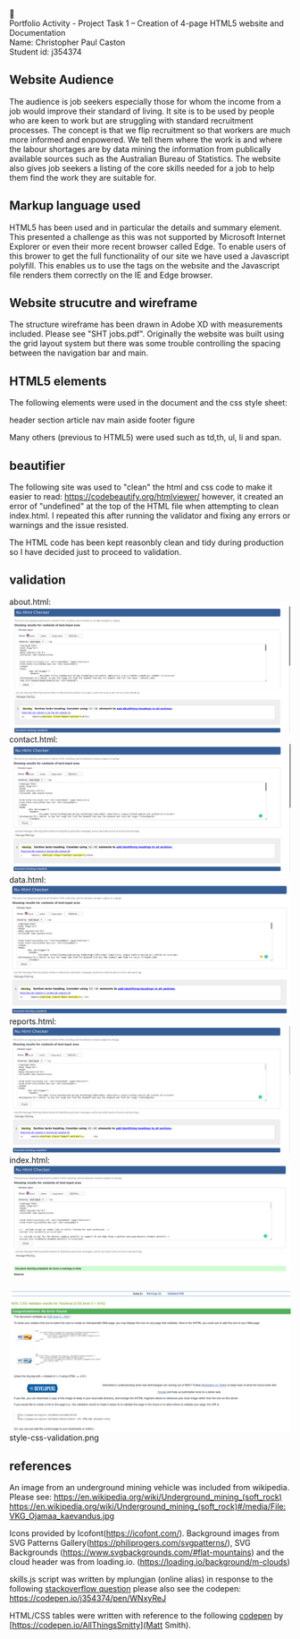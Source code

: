 :beginner:\
Portfolio Activity - Project Task 1 – Creation of 4-page HTML5 website and Documentation\
Name: Christopher Paul Caston\
Student id: j354374

## Website Audience

The audience is job seekers especially those for whom the income from a job would improve their standard of living. It site is to be used by people who are keen to work but are struggling with standard recruitment processes. The concept is that we flip recruitment so that workers are much more informed and enpowered. We tell them where the work is and where the labour shortages are by data mining the information from publically available sources such as the Australian Bureau of Statistics. The website also gives job seekers a listing of the core skills needed for a job to help them find the work they are suitable for.

## Markup language used

HTML5 has been used and in particular the details and summary element. This presented a challenge as this was not supported by Microsoft Internet Explorer or even their more recent browser called Edge. To enable users of this brower to get the full functionality of our site we have used a Javascript polyfill. This enables us to use the tags on the website and the Javascript file renders them correctly on the IE and Edge browser.

## Website strucutre and wireframe

The structure wireframe has been drawn in Adobe XD with measurements included. Please see "SHT jobs.pdf". Originally the website was built using the grid layout system but there was some trouble controlling the spacing between the navigation bar and main.

## HTML5 elements

The following elements were used in the document and the css style sheet:

header
section
article
nav
main
aside
footer
figure

Many others (previous to HTML5) were used such as td,th, ul, li and span.

## beautifier
The following site was used to "clean" the html and css code to make it easier to read:
https://codebeautify.org/htmlviewer/
however, it created an error of "undefined" at the top of the HTML file when attempting to clean index.html. I repeated this after running the validator and fixing any errors or warnings and the issue resisted.

The HTML code has been kept reasonbly clean and tidy during production so I have decided just to proceed to validation.

## validation

about.html:
![about](https://raw.githubusercontent.com/j354374/fed-html/master/project-task1-4page-site/readmefiles/about-html-validation.png)
contact.html:
![contact](https://raw.githubusercontent.com/j354374/fed-html/master/project-task1-4page-site/readmefiles/contact-html-validation.png)
data.html:
![data](https://raw.githubusercontent.com/j354374/fed-html/master/project-task1-4page-site/readmefiles/data-html-validation.png)
reports.html:
![reports](https://raw.githubusercontent.com/j354374/fed-html/master/project-task1-4page-site/readmefiles/reports-html-validation.png)
index.html:
![index](https://raw.githubusercontent.com/j354374/fed-html/master/project-task1-4page-site/readmefiles/index-html-validation.png)

![style](https://raw.githubusercontent.com/j354374/fed-html/master/project-task1-4page-site/readmefiles/style-css-validation.png)
style-css-validation.png

## references

An image from an underground mining vehicle was included from wikipedia. Please see:
https://en.wikipedia.org/wiki/Underground_mining_(soft_rock)
https://en.wikipedia.org/wiki/Underground_mining_(soft_rock)#/media/File:VKG_Ojamaa_kaevandus.jpg

Icons provided by Icofont(https://icofont.com/). Background images from SVG Patterns Gallery(https://philiprogers.com/svgpatterns/), SVG Backgrounds (https://www.svgbackgrounds.com/#flat-mountains) and the cloud header was from loading.io. (https://loading.io/background/m-clouds) 

skills.js script was written by mplungjan (online alias) in response to the following [stackoverflow question](https://stackoverflow.com/questions/64661591/use-javascript-to-create-hyperlink-from-html5-details-summary-data-element/64661875#64661875)
please also see the codepen:
https://codepen.io/j354374/pen/WNxyReJ

HTML/CSS tables were written with reference to the following [codepen](https://codepen.io/AllThingsSmitty/pen/MyqmdM) by [https://codepen.io/AllThingsSmitty](Matt Smith).
